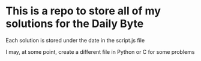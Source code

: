 <h1>This is a repo to store all of my solutions for the Daily Byte</h1>

<p>Each solution is stored under the date in the script.js file</p>
<p>I may, at some point, create a different file in Python or C for some problems</p>
